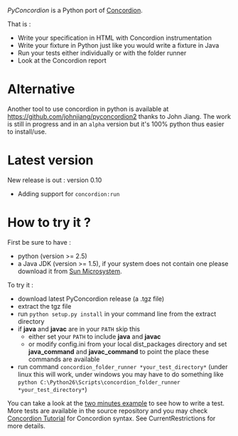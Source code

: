 _PyConcordion_ is a Python port of [Concordion](http://www.concordion.org/).

That is :
  * Write your specification in HTML with Concordion instrumentation
  * Write your fixture in Python just like you would write a fixture in Java
  * Run your tests either individually or with the folder runner
  * Look at the Concordion report


# Alternative #

Another tool to use concordion in python is available at https://github.com/johnjiang/pyconcordion2 thanks to John Jiang. The work is still in progress and in an `alpha` version but it's 100% python thus easier to install/use.

# Latest version #
New release is out : version 0.10
  * Adding support for `concordion:run`

# How to try it ? #

First be sure to have :
  * python (version >= 2.5)
  * a Java JDK (version >= 1.5), if your system does not contain one please download it from [Sun Microsystem](http://java.sun.com/javase/downloads/index.jsp).

To try it :
  * download latest PyConcordion release (a .tgz file)
  * extract the tgz file
  * run `python setup.py install` in your command line from the extract directory
  * if **java** and **javac** are in your `PATH` skip this
    * either set your `PATH` to include **java** and **javac**
    * or modify config.ini from your local dist\_packages directory and set **java\_command** and **javac\_command** to point the place these commands are available
  * run command `concordion_folder_runner *your_test_directory*` (under linux this will work, under windows you may have to do something like `python C:\Python26\Scripts\concordion_folder_runner *your_test_directory*`)

You can take a look at the [two minutes example](TwoMinutesExample.md) to see how to write a test. More tests are available in the source repository and you may check [Concordion Tutorial](http://www.concordion.org/Tutorial.html) for Concordion syntax. See CurrentRestrictions for more details.